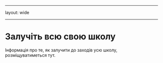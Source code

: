 * * *

layout: wide

* * *

# Залучіть всю свою школу

Інформація про те, як залучити до заходів усю школу, розміщуватиметься тут.